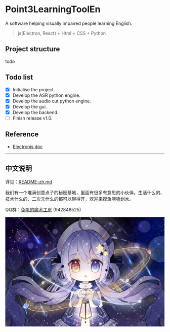 # Point3LearningToolEn
A software helping visually impaired people learning English.

> js(Electron, React) + Html + CSS + Python

## Project structure

todo

## Todo list
- [x] Initialise the project.
- [x] Develop the ASR python engine.
- [x] Develop the audio cut python engine.
- [x] Develop the gui.
- [x] Develop the backend.
- [ ] Finish release v1.0.

## Reference

- [Electronjs doc](https://www.electronjs.org/docs/latest/)

---

## 中文说明 
详见：[README-zh.md](README-zh.md)

我们有一个堆满创意点子的秘密基地，里面有很多有意思的小伙伴。生活什么的、技术什么的、二次元什么的都可以聊得开，欢迎来摸鱼唠嗑划水。

QQ群：[兔叽的魔术工房](https://jq.qq.com/?_wv=1027&k=EaGddTQg) (942848525)

[![](image/xingchen.png)](https://jq.qq.com/?_wv=1027&k=EaGddTQg)